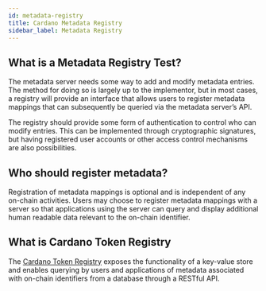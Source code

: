 ```yaml
---
id: metadata-registry
title: Cardano Metadata Registry
sidebar_label: Metadata Registry
---
```


## What is a Metadata Registry Test?

The metadata server needs some way to add and modify metadata entries. The method for doing so is largely up to the implementor, but in most cases, a registry will provide an interface that allows users to register metadata mappings that can subsequently be queried via the metadata server’s API.

The registry should provide some form of authentication to control who can modify entries. This can be implemented through cryptographic signatures, but having registered user accounts or other access control mechanisms are also possibilities.

## Who should register metadata?

Registration of metadata mappings is optional and is independent of any on-chain activities.
Users may choose to register metadata mappings with a server so that applications using the server can query and display additional human readable data relevant to the on-chain identifier.

## What is Cardano Token Registry

The [Cardano Token Registry](../native-tokens/submit-entry-to-cardano-token-registry) exposes the functionality of a key-value store and enables querying by users and applications of metadata associated with on-chain identifiers from a database through a RESTful API.
